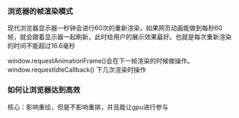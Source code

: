 ### 浏览器的帧渲染模式
现代浏览器显示器一秒钟会进行60次的重新渲染，如果网页动画能做到每秒60帧，就会跟着显示器一起刷新，此时给用户的展示效果最好。也就是每次重新渲染的时间不能超过16.6毫秒

window.requestAnimationFrame()会在下一帧渲染的时候做操作。
window.requestIdleCallback() 下几次渲染时操作

### 如何让浏览器达到高效
核心：影响重绘，但是不影响重排，并且能让gpu进行参与


